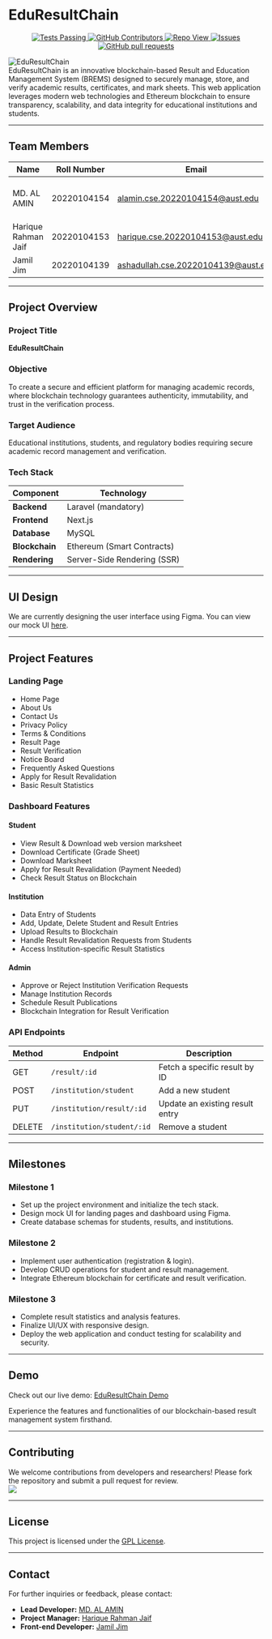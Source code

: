 # EduResultChain  
<p align="center">
    <a href="https://github.com/alaminXpro/EduResultChain/actions">
      <img alt="Tests Passing" src="https://github.com/anuraghazra/github-readme-stats/workflows/Test/badge.svg" />
    </a>
    <a href="https://github.com/alaminXpro/EduResultChain/graphs/contributors">
      <img alt="GitHub Contributors" src="https://img.shields.io/github/contributors/alaminXpro/EduResultChain" />
    </a>
    <a href="https://github.com/alaminXpro/EduResultChain/graphs/traffic">
      <img alt="Repo View" src="https://komarev.com/ghpvc/?username=alaminxpro&label=Profile%20views&color=0e75b6&style=flat" />
    </a>
    <a href="https://github.com/anuraghazra/github-readme-stats/issues">
      <img alt="Issues" src="https://img.shields.io/github/issues/alaminXpro/EduResultChain?color=0088ff" />
    </a>
    <a href="https://github.com/anuraghazra/github-readme-stats/pulls">
      <img alt="GitHub pull requests" src="https://img.shields.io/github/issues-pr/alaminXpro/EduResultChain?color=0088ff" />
    </a>
  </p>
  
![EduResultChain](https://repository-images.githubusercontent.com/911555839/abf47f4d-b8e1-4c6d-83ac-feda7e09d407)  
EduResultChain is an innovative blockchain-based Result and Education Management System (BREMS) designed to securely manage, store, and verify academic results, certificates, and mark sheets. This web application leverages modern web technologies and Ethereum blockchain to ensure transparency, scalability, and data integrity for educational institutions and students.

---

## **Team Members**  

| Name                     | Roll Number   | Email                  | Role                                       |
|---------------------------|---------------|------------------------|--------------------------------------------|
| MD. AL AMIN              | 20220104154   | alamin.cse.20220104154@aust.edu     | Lead, Blockchain, Full-stack Developer     |
| Harique Rahman Jaif      | 20220104153   | harique.cse.20220104153@aust.edu    | Project Manager                            |
| Jamil Jim                | 20220104139   | ashadullah.cse.20220104139@aust.edu      | Front-end Developer                        |

---

## **Project Overview**  

### **Project Title**  
**EduResultChain**  

### **Objective**  
To create a secure and efficient platform for managing academic records, where blockchain technology guarantees authenticity, immutability, and trust in the verification process.  

### **Target Audience**  
Educational institutions, students, and regulatory bodies requiring secure academic record management and verification.  

### **Tech Stack**  

| Component       | Technology              |
|------------------|--------------------------|
| **Backend**     | Laravel (mandatory)     |
| **Frontend**    | Next.js                 |
| **Database**    | MySQL                   |
| **Blockchain**  | Ethereum (Smart Contracts) |
| **Rendering**   | Server-Side Rendering (SSR) |

---

## **UI Design**  

We are currently designing the user interface using Figma. You can view our mock UI [here](https://www.canva.com/design/DAGbN0-R5Mk/X8LfC9UECSmnzG8pXztfpw/view?mode=prototype).  

---

## **Project Features**  

### **Landing Page**  
- Home Page  
- About Us  
- Contact Us  
- Privacy Policy  
- Terms & Conditions  
- Result Page  
- Result Verification  
- Notice Board  
- Frequently Asked Questions  
- Apply for Result Revalidation  
- Basic Result Statistics  

### **Dashboard Features**  

#### **Student**  
- View Result & Download web version marksheet  
- Download Certificate (Grade Sheet)  
- Download Marksheet  
- Apply for Result Revalidation (Payment Needed)  
- Check Result Status on Blockchain  

#### **Institution**  
- Data Entry of Students  
- Add, Update, Delete Student and Result Entries  
- Upload Results to Blockchain  
- Handle Result Revalidation Requests from Students  
- Access Institution-specific Result Statistics  

#### **Admin**  
- Approve or Reject Institution Verification Requests  
- Manage Institution Records  
- Schedule Result Publications  
- Blockchain Integration for Result Verification  

### **API Endpoints**  

| Method | Endpoint                     | Description                            |
|--------|-------------------------------|----------------------------------------|
| GET    | `/result/:id`                | Fetch a specific result by ID          |
| POST   | `/institution/student`       | Add a new student                      |
| PUT    | `/institution/result/:id`    | Update an existing result entry        |
| DELETE | `/institution/student/:id`   | Remove a student                       |

---

## **Milestones**  

### **Milestone 1**  
- Set up the project environment and initialize the tech stack.  
- Design mock UI for landing pages and dashboard using Figma.  
- Create database schemas for students, results, and institutions.  

### **Milestone 2**  
- Implement user authentication (registration & login).  
- Develop CRUD operations for student and result management.  
- Integrate Ethereum blockchain for certificate and result verification.  

### **Milestone 3**  
- Complete result statistics and analysis features.  
- Finalize UI/UX with responsive design.  
- Deploy the web application and conduct testing for scalability and security.  

---

## **Demo**  
Check out our live demo: [EduResultChain Demo](https://eduresultchain.vercel.app/)

Experience the features and functionalities of our blockchain-based result management system firsthand.

---
## **Contributing**  
We welcome contributions from developers and researchers! Please fork the repository and submit a pull request for review.  
<a href="https://github.com/alaminXpro/EduResultChain/graphs/contributors">
  <img src="https://contrib.rocks/image?repo=alaminXpro/EduResultChain" />
</a>

---

## **License**  
This project is licensed under the [GPL License](LICENSE).  

---

## **Contact**  

For further inquiries or feedback, please contact:  
- **Lead Developer:** [MD. AL AMIN](https://www.linkedin.com/in/alaminxpro/)  
- **Project Manager:** [Harique Rahman Jaif](mailto:harique.cse.20220104153@aust.edu)  
- **Front-end Developer:** [Jamil Jim](mailto:ashadullah.cse.20220104139@aust.edu)  
